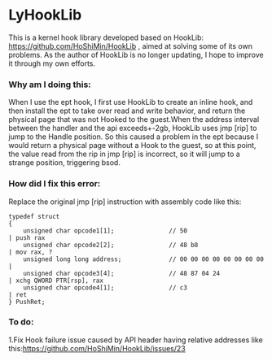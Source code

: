 # LyHookLib
This is a kernel hook library developed based on HookLib: https://github.com/HoShiMin/HookLib , aimed at solving some of its own problems. As the author of HookLib is no longer updating, I hope to improve it through my own efforts.

### Why am I doing this:
When I use the ept hook, I first use HookLib to create an inline hook, and then install the ept to take over read and write behavior, and return the physical page that was not Hooked to the guest.When the address interval between the handler and the api exceeds+-2gb, HookLib uses jmp [rip] to jump to the Handle position. So this caused a problem in the ept because I would return a physical page without a Hook to the guest, so at this point, the value read from the rip in jmp [rip] is incorrect, so it will jump to a strange position, triggering bsod.

### How did I fix this error:
Replace the original jmp [rip] instruction with assembly code like this:
```
typedef struct
{
    unsigned char opcode1[1];               // 50                       | push rax
    unsigned char opcode2[2];               // 48 b8                    | mov rax, ?
    unsigned long long address;             // 00 00 00 00 00 00 00 00  | 
    unsigned char opcode3[4];               // 48 87 04 24              | xchg QWORD PTR[rsp], rax
    unsigned char opcode4[1];               // c3                       | ret
} PushRet;
```

### To do:
1.Fix Hook failure issue caused by API header having relative addresses
like this:https://github.com/HoShiMin/HookLib/issues/23

